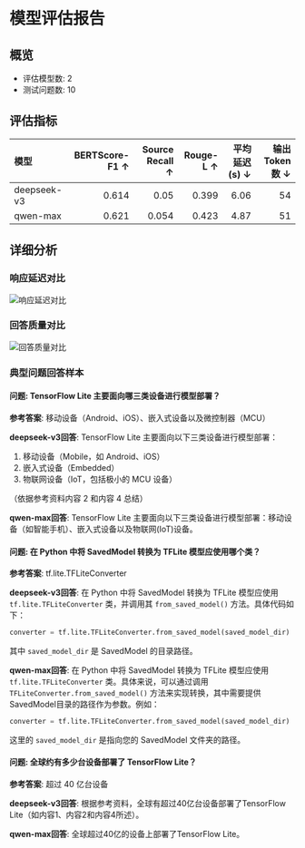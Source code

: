 # 模型评估报告

## 概览

- 评估模型数: 2
- 测试问题数: 10

## 评估指标

| 模型         |   BERTScore-F1 ↑ |   Source Recall ↑ |   Rouge-L ↑ |   平均延迟(s) ↓ |   输出Token数 ↓ |
|:-------------|-----------------:|------------------:|------------:|----------------:|----------------:|
| deepseek-v3  |            0.614 |             0.05  |       0.399 |            6.06 |              54 |
| qwen-max |            0.621 |             0.054 |       0.423 |            4.87 |              51 |


## 详细分析


### 响应延迟对比

![响应延迟对比](./benchmark_latency.png)


### 回答质量对比

![回答质量对比](./benchmark_quality.png)


### 典型问题回答样本


#### 问题: TensorFlow Lite 主要面向哪三类设备进行模型部署？

**参考答案**: 移动设备（Android、iOS）、嵌入式设备以及微控制器（MCU）


**deepseek-v3回答**:
TensorFlow Lite 主要面向以下三类设备进行模型部署：  
1. 移动设备（Mobile，如 Android、iOS）  
2. 嵌入式设备（Embedded）  
3. 物联网设备（IoT，包括极小的 MCU 设备）  

（依据参考资料内容 2 和内容 4 总结）


**qwen-max回答**:
TensorFlow Lite 主要面向以下三类设备进行模型部署：移动设备（如智能手机）、嵌入式设备以及物联网(IoT)设备。


#### 问题: 在 Python 中将 SavedModel 转换为 TFLite 模型应使用哪个类？

**参考答案**: tf.lite.TFLiteConverter


**deepseek-v3回答**:
在 Python 中将 SavedModel 转换为 TFLite 模型应使用 `tf.lite.TFLiteConverter` 类，并调用其 `from_saved_model()` 方法。具体代码如下：

```python
converter = tf.lite.TFLiteConverter.from_saved_model(saved_model_dir)
```

其中 `saved_model_dir` 是 SavedModel 的目录路径。


**qwen-max回答**:
在 Python 中将 SavedModel 转换为 TFLite 模型应使用 `tf.lite.TFLiteConverter` 类。具体来说，可以通过调用 `TFLiteConverter.from_saved_model()` 方法来实现转换，其中需要提供SavedModel目录的路径作为参数。例如：

```python
converter = tf.lite.TFLiteConverter.from_saved_model(saved_model_dir)
```

这里的 `saved_model_dir` 是指向您的 SavedModel 文件夹的路径。


#### 问题: 全球约有多少台设备部署了 TensorFlow Lite？

**参考答案**: 超过 40 亿台设备


**deepseek-v3回答**:
根据参考资料，全球有超过40亿台设备部署了TensorFlow Lite（如内容1、内容2和内容4所述）。


**qwen-max回答**:
全球超过40亿的设备上部署了TensorFlow Lite。

